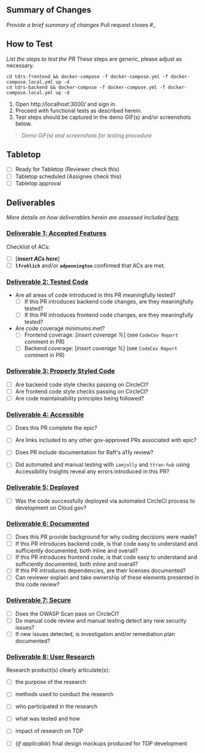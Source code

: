 ## Summary of Changes
_Provide a brief summary of changes_
Pull request closes #_

## How to Test
_List the steps to test the PR_
These steps are generic, please adjust as necessary.
```
cd tdrs-frontend && docker-compose -f docker-compose.yml -f docker-compose.local.yml up -d
cd tdrs-backend && docker-compose -f docker-compose.yml -f docker-compose.local.yml up -d 
```

1. Open http://localhost:3000/ and sign in.
1. Proceed with functional tests as described herein.
1. Test steps should be captured in the demo GIF(s) and/or screenshots below.
> *Demo GIF(s) and screenshots for testing procedure*

## Tabletop

- [ ] Ready for Tabletop (Reviewer check this)
- [ ] Tabletop scheduled (Assignee check this)
- [ ] Tabletop approval 

## Deliverables
_More details on how deliverables herein are assessed included [here](../docs/How-We-Work/our-priorities-values-expectations.md#Deliverables)._

### [Deliverable 1: Accepted Features](../docs/How-We-Work/our-priorities-values-expectations.md#Deliverable-1-Accepted-Features)

Checklist of ACs:
+ [ ] [**_insert ACs here_**]
+ [ ] **`lfrohlich`** and/or **`adpennington`**  confirmed that ACs are met.

### [Deliverable 2: Tested Code](../docs/How-We-Work/our-priorities-values-expectations.md#Deliverable-2-Tested-Code)

+ Are all areas of code introduced in this PR meaningfully tested?
  + [ ] If this PR introduces backend code changes, are they meaningfully tested?
  + [ ] If this PR introduces frontend code changes, are they meaningfully tested?
+ Are code coverage minimums met?
  + [ ] Frontend coverage: [_insert coverage %_] (see `CodeCov Report` comment in PR)
  + [ ] Backend coverage: [_insert coverage %_] (see `CodeCov Report` comment in PR)

### [Deliverable 3: Properly Styled Code](../docs/How-We-Work/our-priorities-values-expectations.md#Deliverable-3-Properly-Styled-Code)

+ [ ] Are backend code style checks passing on CircleCI?
+ [ ] Are frontend code style checks passing on CircleCI?
+ [ ] Are code maintainability principles being followed?

### [Deliverable 4: Accessible](../docs/How-We-Work/our-priorities-values-expectations.md#Deliverable-4-Accessibility)

+ [ ] Does this PR complete the epic? 
+ [ ] Are links included to any other gov-approved PRs associated with epic?
+ [ ] Does PR include documentation for Raft's a11y review? 
+ [ ] Did automated and manual testing with `iamjolly` and `ttran-hub` using Accessibility Insights reveal any errors introduced in this PR?


### [Deliverable 5: Deployed](../docs/How-We-Work/our-priorities-values-expectations.md#Deliverable-5-Deployed)

+ [ ] Was the code successfully deployed via automated CircleCI process to development on Cloud.gov?

### [Deliverable 6: Documented](../docs/How-We-Work/our-priorities-values-expectations.md#Deliverable-6-Code-documentation)

+ [ ] Does this PR provide background for why coding decisions were made?
+ [ ] If this PR introduces backend code, is that code easy to understand and sufficiently documented, both inline and overall?
+ [ ] If this PR introduces frontend code, is that code easy to understand and sufficiently documented, both inline and overall?
+ [ ] If this PR introduces dependencies, are their licenses documented?
+ [ ] Can reviewer explain and take ownership of these elements presented in this code review?

### [Deliverable 7: Secure](../docs/How-We-Work/our-priorities-values-expectations.md#Deliverable-7-Secure)

+ [ ] Does the OWASP Scan pass on CircleCI?
+ [ ] Do manual code review and manual testing detect any new security issues?
+ [ ] If new issues detected, is investigation and/or remediation plan documented? 

### [Deliverable 8: User Research](../docs/How-We-Work/our-priorities-values-expectations.md#Deliverable-8-User-Research)

Research product(s) clearly articulate(s):
+ [ ] the purpose of the research
+ [ ] methods used to conduct the research 
+ [ ] who participated in the research
+ [ ] what was tested and how
+ [ ] impact of research on TDP
+ [ ] (_if applicable_) final design mockups produced for TDP development 


